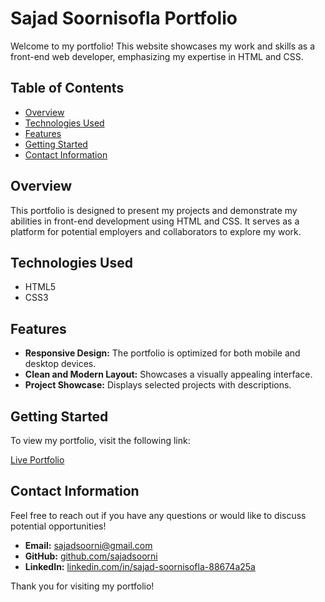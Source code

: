 # Sajad Soornisofla Portfolio

Welcome to my portfolio! This website showcases my work and skills as a front-end web developer, emphasizing my expertise in HTML and CSS.

## Table of Contents
- [Overview](#overview)
- [Technologies Used](#technologies-used)
- [Features](#features)
- [Getting Started](#getting-started)
- [Contact Information](#contact-information)

## Overview

This portfolio is designed to present my projects and demonstrate my abilities in front-end development using HTML and CSS. It serves as a platform for potential employers and collaborators to explore my work.

## Technologies Used

- HTML5
- CSS3

## Features

- **Responsive Design:** The portfolio is optimized for both mobile and desktop devices.
- **Clean and Modern Layout:** Showcases a visually appealing interface.
- **Project Showcase:** Displays selected projects with descriptions.

## Getting Started

To view my portfolio, visit the following link:

[Live Portfolio](https://sajad-soornisofla-portfolio.netlify.app/)

## Contact Information

Feel free to reach out if you have any questions or would like to discuss potential opportunities!

- **Email:** [sajadsoorni@gmail.com](mailto:sajadsoorni@gmail.com)
- **GitHub:** [github.com/sajadsoorni](https://github.com/sajadsoorni)
- **LinkedIn:** [linkedin.com/in/sajad-soornisofla-88674a25a](https://www.linkedin.com/in/sajad-soornisofla-88674a25a/)


Thank you for visiting my portfolio!
